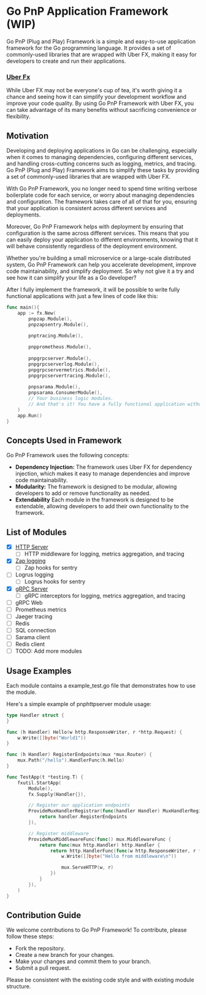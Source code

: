 # Go PnP Application Framework (WIP)

Go PnP (Plug and Play) Framework is a simple and easy-to-use application framework for the Go programming language. It provides a set of commonly-used libraries that are wrapped with Uber FX, making it easy for developers to create and run their applications.

### [Uber Fx](https://github.com/uber-go/fx)
While Uber FX may not be everyone's cup of tea, it's worth giving it a chance and seeing how it can simplify your development workflow and improve your code quality. By using Go PnP Framework with Uber FX, you can take advantage of its many benefits without sacrificing convenience or flexibility.
## Motivation

Developing and deploying applications in Go can be challenging, especially when it comes to managing dependencies, configuring different services, and handling cross-cutting concerns such as logging, metrics, and tracing. Go PnP (Plug and Play) Framework aims to simplify these tasks by providing a set of commonly-used libraries that are wrapped with Uber FX.

With Go PnP Framework, you no longer need to spend time writing verbose boilerplate code for each service, or worry about managing dependencies and configuration. The framework takes care of all of that for you, ensuring that your application is consistent across different services and deployments.

Moreover, Go PnP Framework helps with deployment by ensuring that configuration is the same across different services. This means that you can easily deploy your application to different environments, knowing that it will behave consistently regardless of the deployment environment.

Whether you're building a small microservice or a large-scale distributed system, Go PnP Framework can help you accelerate development, improve code maintainability, and simplify deployment. So why not give it a try and see how it can simplify your life as a Go developer?

After I fully implement the framework, it will be possible to write fully functional applications with just a few lines of code like this: 
```go
func main(){
    app := fx.New(
        pnpzap.Module(),
        pnpzapsentry.Module(),
		
        pnptracing.Module(),

        pnpprometheus.Module(),
        
        pnpgrpcserver.Module(),
        pnpgrpcserverlog.Module(),
        pnpgrpcservermetrics.Module(),
        pnpgrpcservertracing.Module(),
        
        pnpsarama.Module(),
        pnpsarama.ConsumerModule(),
        // Your business logic modules.
        // And that's it! You have a fully functional application without boilerplate code.
    )
    app.Run()
}
```


## Concepts Used in Framework

Go PnP Framework uses the following concepts:

- **Dependency Injection:** The framework uses Uber FX for dependency injection, which makes it easy to manage dependencies and improve code maintainability.
- **Modularity:** The framework is designed to be modular, allowing developers to add or remove functionality as needed.
- **Extendability** Each module in the framework is designed to be extendable, allowing developers to add their own functionality to the framework.
## List of Modules
- [x] [HTTP Server](https://github.com/go-pnp/go-pnp/tree/master/http/pnphttpserver)
  - [ ] HTTP middleware for logging, metrics aggregation, and tracing
- [x] [Zap logging](https://github.com/go-pnp/go-pnp/tree/master/logging/pnpzap)
  - [ ] Zap hooks for sentry
- [ ] Logrus logging
  - [ ] Logrus hooks for sentry
- [x] [gRPC Server](https://github.com/go-pnp/go-pnp/tree/master/grpc/pnpgrpcserver)
  - [ ] gRPC interceptors for logging, metrics aggregation, and tracing 
- [ ] gRPC Web
- [ ] Prometheus metrics
- [ ] Jaeger tracing
- [ ] Redis
- [ ] SQL connection
- [ ] Sarama client
- [ ] Redis client
- [ ] TODO: Add more modules

## Usage Examples
Each module contains a example_test.go file that demonstrates how to use the module.

Here's a simple example of pnphttpserver module usage:
```go
type Handler struct {
}

func (h Handler) Hello(w http.ResponseWriter, r *http.Request) {
	w.Write([]byte("World1"))
}

func (h Handler) RegisterEndpoints(mux *mux.Router) {
	mux.Path("/hello").HandlerFunc(h.Hello)
}

func TestApp(t *testing.T) {
	fxutil.StartApp(
		Module(),
		fx.Supply(Handler{}),

		// Register our application endpoints
		ProvideMuxHandlerRegistrar(func(handler Handler) MuxHandlerRegistrar {
			return handler.RegisterEndpoints
		}),

		// Register middleware
		ProvideMuxMiddlewareFunc(func() mux.MiddlewareFunc {
			return func(mux http.Handler) http.Handler {
				return http.HandlerFunc(func(w http.ResponseWriter, r *http.Request) {
					w.Write([]byte("Hello from middleware\n"))

					mux.ServeHTTP(w, r)
				})
			}
		}),
	)
}

```

## Contribution Guide
We welcome contributions to Go PnP Framework! To contribute, please follow these steps:

- Fork the repository.
- Create a new branch for your changes.
- Make your changes and commit them to your branch.
- Submit a pull request.

Please be consistent with the existing code style and with existing module structure.
